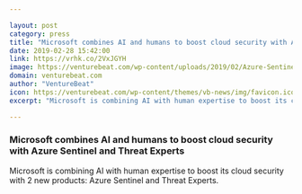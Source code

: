 ```yaml
---

layout: post
category: press
title: "Microsoft combines AI and humans to boost cloud security with Azure Sentinel and Threat Experts"
date: 2019-02-28 15:42:00
link: https://vrhk.co/2VxJGYH
image: https://venturebeat.com/wp-content/uploads/2019/02/Azure-Sentinelfeat.jpg?w=1200&strip=all
domain: venturebeat.com
author: "VentureBeat"
icon: https://venturebeat.com/wp-content/themes/vb-news/img/favicon.ico
excerpt: "Microsoft is combining AI with human expertise to boost its cloud security with 2 new products: Azure Sentinel and Threat Experts."

---
```


### Microsoft combines AI and humans to boost cloud security with Azure Sentinel and Threat Experts

Microsoft is combining AI with human expertise to boost its cloud security with 2 new products: Azure Sentinel and Threat Experts.